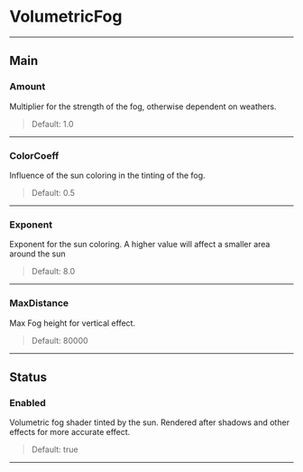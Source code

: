 # VolumetricFog

---

## Main

### Amount

 Multiplier for the strength of the fog, otherwise dependent on weathers.

>Default: 1.0

---

### ColorCoeff

 Influence of the sun coloring in the tinting of the fog.

>Default: 0.5

---

### Exponent

 Exponent for the sun coloring. A higher value will affect a smaller area around the sun

>Default: 8.0

---

### MaxDistance

 Max Fog height for vertical effect.

>Default: 80000

---

## Status

### Enabled

 Volumetric fog shader tinted by the sun. Rendered after shadows and other effects for more accurate effect.

>Default: true

---
